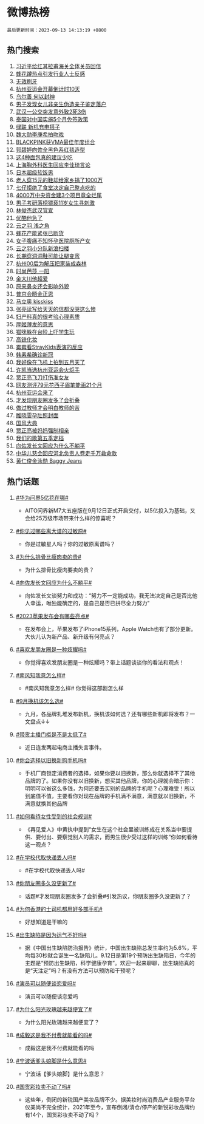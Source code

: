 # 微博热榜

`最后更新时间：2023-09-13 14:13:19 +0800`

## 热门搜索

1. [习近平给红其拉甫海关全体关员回信](https://m.weibo.cn/search?containerid=100103type%3D1%26t%3D10%26q%3D%23%E4%B9%A0%E8%BF%91%E5%B9%B3%E7%BB%99%E7%BA%A2%E5%85%B6%E6%8B%89%E7%94%AB%E6%B5%B7%E5%85%B3%E5%85%A8%E4%BD%93%E5%85%B3%E5%91%98%E5%9B%9E%E4%BF%A1%23&stream_entry_id=51&isnewpage=1&extparam=seat%3D1%26pos%3D0%26c_type%3D51%26dgr%3D0%26filter_type%3Drealtimehot%26cate%3D10103%26stream_entry_id%3D51%26display_time%3D1694585598%26pre_seqid%3D169458559826401803156)
1. [蜂花蹲热点引发行业人士反感](https://m.weibo.cn/search?containerid=100103type%3D1%26t%3D10%26q%3D%23%E8%9C%82%E8%8A%B1%E8%B9%B2%E7%83%AD%E7%82%B9%E5%BC%95%E5%8F%91%E8%A1%8C%E4%B8%9A%E4%BA%BA%E5%A3%AB%E5%8F%8D%E6%84%9F%23&stream_entry_id=31&isnewpage=1&extparam=seat%3D1%26pos%3D0%26c_type%3D31%26lcate%3D5001%26band_rank%3D1%26dgr%3D0%26flag%3D1%26q%3D%2523%25E8%259C%2582%25E8%258A%25B1%25E8%25B9%25B2%25E7%2583%25AD%25E7%2582%25B9%25E5%25BC%2595%25E5%258F%2591%25E8%25A1%258C%25E4%25B8%259A%25E4%25BA%25BA%25E5%25A3%25AB%25E5%258F%258D%25E6%2584%259F%2523%26realpos%3D1%26filter_type%3Drealtimehot%26stream_entry_id%3D31%26cate%3D5001%26display_time%3D1694585598%26pre_seqid%3D169458559826401803156)
1. [无效刷牙](https://m.weibo.cn/search?containerid=100103type%3D1%26t%3D10%26q%3D%E6%97%A0%E6%95%88%E5%88%B7%E7%89%99&stream_entry_id=31&isnewpage=1&extparam=seat%3D1%26pos%3D1%26c_type%3D31%26lcate%3D5001%26band_rank%3D2%26dgr%3D0%26flag%3D16%26q%3D%25E6%2597%25A0%25E6%2595%2588%25E5%2588%25B7%25E7%2589%2599%26realpos%3D2%26filter_type%3Drealtimehot%26stream_entry_id%3D31%26cate%3D5001%26display_time%3D1694585598%26pre_seqid%3D169458559826401803156)
1. [杭州亚运会开幕倒计时10天](https://m.weibo.cn/search?containerid=100103type%3D1%26t%3D10%26q%3D%23%E6%9D%AD%E5%B7%9E%E4%BA%9A%E8%BF%90%E4%BC%9A%E5%BC%80%E5%B9%95%E5%80%92%E8%AE%A1%E6%97%B610%E5%A4%A9%23&stream_entry_id=31&isnewpage=1&extparam=seat%3D1%26pos%3D2%26c_type%3D31%26lcate%3D5001%26band_rank%3D3%26dgr%3D0%26flag%3D0%26q%3D%2523%25E6%259D%25AD%25E5%25B7%259E%25E4%25BA%259A%25E8%25BF%2590%25E4%25BC%259A%25E5%25BC%2580%25E5%25B9%2595%25E5%2580%2592%25E8%25AE%25A1%25E6%2597%25B610%25E5%25A4%25A9%2523%26realpos%3D3%26filter_type%3Drealtimehot%26stream_entry_id%3D31%26cate%3D5001%26display_time%3D1694585598%26pre_seqid%3D169458559826401803156)
1. [乌尔善 何以封神](https://m.weibo.cn/search?containerid=100103type%3D1%26t%3D10%26q%3D%23%E4%B9%8C%E5%B0%94%E5%96%84+%E4%BD%95%E4%BB%A5%E5%B0%81%E7%A5%9E%23&stream_entry_id=31&isnewpage=1&extparam=seat%3D1%26topic_ad%3D1%26pos%3D3%26c_type%3D31%26lcate%3D5001%26band_rank%3D4%26stream_entry_id%3D31%26cate%3D5001%26q%3D%2523%25E4%25B9%258C%25E5%25B0%2594%25E5%2596%2584%2520%25E4%25BD%2595%25E4%25BB%25A5%25E5%25B0%2581%25E7%25A5%259E%2523%26dgr%3D0%26filter_type%3Drealtimehot%26adid%3D203195%26is_ad_pos%3D1%26display_time%3D1694585598%26pre_seqid%3D169458559826401803156)
1. [男子发现女儿非亲生伪造亲子鉴定落户](https://m.weibo.cn/search?containerid=100103type%3D1%26t%3D10%26q%3D%23%E7%94%B7%E5%AD%90%E5%8F%91%E7%8E%B0%E5%A5%B3%E5%84%BF%E9%9D%9E%E4%BA%B2%E7%94%9F%E4%BC%AA%E9%80%A0%E4%BA%B2%E5%AD%90%E9%89%B4%E5%AE%9A%E8%90%BD%E6%88%B7%23&stream_entry_id=31&isnewpage=1&extparam=seat%3D1%26pos%3D4%26c_type%3D31%26lcate%3D5001%26band_rank%3D4%26dgr%3D0%26flag%3D1%26q%3D%2523%25E7%2594%25B7%25E5%25AD%2590%25E5%258F%2591%25E7%258E%25B0%25E5%25A5%25B3%25E5%2584%25BF%25E9%259D%259E%25E4%25BA%25B2%25E7%2594%259F%25E4%25BC%25AA%25E9%2580%25A0%25E4%25BA%25B2%25E5%25AD%2590%25E9%2589%25B4%25E5%25AE%259A%25E8%2590%25BD%25E6%2588%25B7%2523%26realpos%3D4%26filter_type%3Drealtimehot%26stream_entry_id%3D31%26cate%3D5001%26display_time%3D1694585598%26pre_seqid%3D169458559826401803156)
1. [武汉一公交突发意外致2死3伤](https://m.weibo.cn/search?containerid=100103type%3D1%26t%3D10%26q%3D%23%E6%AD%A6%E6%B1%89%E4%B8%80%E5%85%AC%E4%BA%A4%E7%AA%81%E5%8F%91%E6%84%8F%E5%A4%96%E8%87%B42%E6%AD%BB3%E4%BC%A4%23&stream_entry_id=31&isnewpage=1&extparam=seat%3D1%26pos%3D5%26c_type%3D31%26lcate%3D5001%26band_rank%3D5%26dgr%3D0%26flag%3D1%26q%3D%2523%25E6%25AD%25A6%25E6%25B1%2589%25E4%25B8%2580%25E5%2585%25AC%25E4%25BA%25A4%25E7%25AA%2581%25E5%258F%2591%25E6%2584%258F%25E5%25A4%2596%25E8%2587%25B42%25E6%25AD%25BB3%25E4%25BC%25A4%2523%26realpos%3D5%26filter_type%3Drealtimehot%26stream_entry_id%3D31%26cate%3D5001%26display_time%3D1694585598%26pre_seqid%3D169458559826401803156)
1. [泰国对中国实施5个月免签政策](https://m.weibo.cn/search?containerid=100103type%3D1%26t%3D10%26q%3D%23%E6%B3%B0%E5%9B%BD%E5%AF%B9%E4%B8%AD%E5%9B%BD%E5%AE%9E%E6%96%BD5%E4%B8%AA%E6%9C%88%E5%85%8D%E7%AD%BE%E6%94%BF%E7%AD%96%23&stream_entry_id=31&isnewpage=1&extparam=seat%3D1%26pos%3D6%26c_type%3D31%26lcate%3D5001%26band_rank%3D6%26dgr%3D0%26flag%3D1%26q%3D%2523%25E6%25B3%25B0%25E5%259B%25BD%25E5%25AF%25B9%25E4%25B8%25AD%25E5%259B%25BD%25E5%25AE%259E%25E6%2596%25BD5%25E4%25B8%25AA%25E6%259C%2588%25E5%2585%258D%25E7%25AD%25BE%25E6%2594%25BF%25E7%25AD%2596%2523%26realpos%3D6%26filter_type%3Drealtimehot%26stream_entry_id%3D31%26cate%3D5001%26display_time%3D1694585598%26pre_seqid%3D169458559826401803156)
1. [绿联 新机充电搭子](https://m.weibo.cn/search?containerid=100103type%3D1%26t%3D10%26q%3D%23%E7%BB%BF%E8%81%94+%E6%96%B0%E6%9C%BA%E5%85%85%E7%94%B5%E6%90%AD%E5%AD%90%23&stream_entry_id=31&isnewpage=1&extparam=seat%3D1%26topic_ad%3D1%26pos%3D7%26c_type%3D31%26lcate%3D5001%26band_rank%3D7%26stream_entry_id%3D31%26cate%3D5001%26q%3D%2523%25E7%25BB%25BF%25E8%2581%2594%2520%25E6%2596%25B0%25E6%259C%25BA%25E5%2585%2585%25E7%2594%25B5%25E6%2590%25AD%25E5%25AD%2590%2523%26dgr%3D0%26filter_type%3Drealtimehot%26adid%3D203169%26is_ad_pos%3D1%26display_time%3D1694585598%26pre_seqid%3D169458559826401803156)
1. [魏大勋李庚希拍吻戏](https://m.weibo.cn/search?containerid=100103type%3D1%26t%3D10%26q%3D%23%E9%AD%8F%E5%A4%A7%E5%8B%8B%E6%9D%8E%E5%BA%9A%E5%B8%8C%E6%8B%8D%E5%90%BB%E6%88%8F%23&stream_entry_id=31&isnewpage=1&extparam=seat%3D1%26pos%3D8%26c_type%3D31%26lcate%3D5001%26band_rank%3D7%26dgr%3D0%26flag%3D1%26q%3D%2523%25E9%25AD%258F%25E5%25A4%25A7%25E5%258B%258B%25E6%259D%258E%25E5%25BA%259A%25E5%25B8%258C%25E6%258B%258D%25E5%2590%25BB%25E6%2588%258F%2523%26realpos%3D7%26filter_type%3Drealtimehot%26stream_entry_id%3D31%26cate%3D5001%26display_time%3D1694585598%26pre_seqid%3D169458559826401803156)
1. [BLACKPINK获VMA最佳年度组合](https://m.weibo.cn/search?containerid=100103type%3D1%26t%3D10%26q%3D%23BLACKPINK%E8%8E%B7VMA%E6%9C%80%E4%BD%B3%E5%B9%B4%E5%BA%A6%E7%BB%84%E5%90%88%23&stream_entry_id=31&isnewpage=1&extparam=seat%3D1%26pos%3D9%26c_type%3D31%26lcate%3D5001%26band_rank%3D8%26dgr%3D0%26flag%3D1%26q%3D%2523BLACKPINK%25E8%258E%25B7VMA%25E6%259C%2580%25E4%25BD%25B3%25E5%25B9%25B4%25E5%25BA%25A6%25E7%25BB%2584%25E5%2590%2588%2523%26realpos%3D8%26filter_type%3Drealtimehot%26stream_entry_id%3D31%26cate%3D5001%26display_time%3D1694585598%26pre_seqid%3D169458559826401803156)
1. [郭碧婷向佐全黑色系红毯造型](https://m.weibo.cn/search?containerid=100103type%3D1%26t%3D10%26q%3D%23%E9%83%AD%E7%A2%A7%E5%A9%B7%E5%90%91%E4%BD%90%E5%85%A8%E9%BB%91%E8%89%B2%E7%B3%BB%E7%BA%A2%E6%AF%AF%E9%80%A0%E5%9E%8B%23&stream_entry_id=31&isnewpage=1&extparam=seat%3D1%26pos%3D10%26c_type%3D31%26lcate%3D5001%26band_rank%3D9%26dgr%3D0%26flag%3D2%26q%3D%2523%25E9%2583%25AD%25E7%25A2%25A7%25E5%25A9%25B7%25E5%2590%2591%25E4%25BD%2590%25E5%2585%25A8%25E9%25BB%2591%25E8%2589%25B2%25E7%25B3%25BB%25E7%25BA%25A2%25E6%25AF%25AF%25E9%2580%25A0%25E5%259E%258B%2523%26realpos%3D9%26filter_type%3Drealtimehot%26stream_entry_id%3D31%26cate%3D5001%26display_time%3D1694585598%26pre_seqid%3D169458559826401803156)
1. [这4种面包真的建议少吃](https://m.weibo.cn/search?containerid=100103type%3D1%26t%3D10%26q%3D%E8%BF%994%E7%A7%8D%E9%9D%A2%E5%8C%85%E7%9C%9F%E7%9A%84%E5%BB%BA%E8%AE%AE%E5%B0%91%E5%90%83&stream_entry_id=31&isnewpage=1&extparam=seat%3D1%26pos%3D11%26c_type%3D31%26lcate%3D5001%26band_rank%3D10%26dgr%3D0%26flag%3D16%26q%3D%25E8%25BF%25994%25E7%25A7%258D%25E9%259D%25A2%25E5%258C%2585%25E7%259C%259F%25E7%259A%2584%25E5%25BB%25BA%25E8%25AE%25AE%25E5%25B0%2591%25E5%2590%2583%26realpos%3D10%26filter_type%3Drealtimehot%26stream_entry_id%3D31%26cate%3D5001%26display_time%3D1694585598%26pre_seqid%3D169458559826401803156)
1. [上海胸外科医生回应李佳琦言论](https://m.weibo.cn/search?containerid=100103type%3D1%26t%3D10%26q%3D%23%E4%B8%8A%E6%B5%B7%E8%83%B8%E5%A4%96%E7%A7%91%E5%8C%BB%E7%94%9F%E5%9B%9E%E5%BA%94%E6%9D%8E%E4%BD%B3%E7%90%A6%E8%A8%80%E8%AE%BA%23&stream_entry_id=31&isnewpage=1&extparam=seat%3D1%26pos%3D12%26c_type%3D31%26lcate%3D5001%26band_rank%3D11%26dgr%3D0%26flag%3D2%26q%3D%2523%25E4%25B8%258A%25E6%25B5%25B7%25E8%2583%25B8%25E5%25A4%2596%25E7%25A7%2591%25E5%258C%25BB%25E7%2594%259F%25E5%259B%259E%25E5%25BA%2594%25E6%259D%258E%25E4%25BD%25B3%25E7%2590%25A6%25E8%25A8%2580%25E8%25AE%25BA%2523%26realpos%3D11%26filter_type%3Drealtimehot%26stream_entry_id%3D31%26cate%3D5001%26display_time%3D1694585598%26pre_seqid%3D169458559826401803156)
1. [日本超级软饭男](https://m.weibo.cn/search?containerid=100103type%3D1%26t%3D10%26q%3D%E6%97%A5%E6%9C%AC%E8%B6%85%E7%BA%A7%E8%BD%AF%E9%A5%AD%E7%94%B7&stream_entry_id=31&isnewpage=1&extparam=seat%3D1%26pos%3D13%26c_type%3D31%26lcate%3D5001%26band_rank%3D12%26dgr%3D0%26flag%3D1%26q%3D%25E6%2597%25A5%25E6%259C%25AC%25E8%25B6%2585%25E7%25BA%25A7%25E8%25BD%25AF%25E9%25A5%25AD%25E7%2594%25B7%26realpos%3D12%26filter_type%3Drealtimehot%26stream_entry_id%3D31%26cate%3D5001%26display_time%3D1694585598%26pre_seqid%3D169458559826401803156)
1. [老人穿15元的鞋却给家乡捐了1000万](https://m.weibo.cn/search?containerid=100103type%3D1%26t%3D10%26q%3D%23%E8%80%81%E4%BA%BA%E7%A9%BF15%E5%85%83%E7%9A%84%E9%9E%8B%E5%8D%B4%E7%BB%99%E5%AE%B6%E4%B9%A1%E6%8D%90%E4%BA%861000%E4%B8%87%23&stream_entry_id=31&isnewpage=1&extparam=seat%3D1%26pos%3D14%26c_type%3D31%26lcate%3D5001%26band_rank%3D13%26dgr%3D0%26flag%3D32768%26q%3D%2523%25E8%2580%2581%25E4%25BA%25BA%25E7%25A9%25BF15%25E5%2585%2583%25E7%259A%2584%25E9%259E%258B%25E5%258D%25B4%25E7%25BB%2599%25E5%25AE%25B6%25E4%25B9%25A1%25E6%258D%2590%25E4%25BA%25861000%25E4%25B8%2587%2523%26realpos%3D13%26filter_type%3Drealtimehot%26stream_entry_id%3D31%26cate%3D5001%26display_time%3D1694585598%26pre_seqid%3D169458559826401803156)
1. [七仔拒绝了食堂决定自己整点吃的](https://m.weibo.cn/search?containerid=100103type%3D1%26t%3D10%26q%3D%23%E4%B8%83%E4%BB%94%E6%8B%92%E7%BB%9D%E4%BA%86%E9%A3%9F%E5%A0%82%E5%86%B3%E5%AE%9A%E8%87%AA%E5%B7%B1%E6%95%B4%E7%82%B9%E5%90%83%E7%9A%84%23&stream_entry_id=31&isnewpage=1&extparam=seat%3D1%26pos%3D15%26c_type%3D31%26lcate%3D5001%26band_rank%3D14%26dgr%3D0%26flag%3D0%26q%3D%2523%25E4%25B8%2583%25E4%25BB%2594%25E6%258B%2592%25E7%25BB%259D%25E4%25BA%2586%25E9%25A3%259F%25E5%25A0%2582%25E5%2586%25B3%25E5%25AE%259A%25E8%2587%25AA%25E5%25B7%25B1%25E6%2595%25B4%25E7%2582%25B9%25E5%2590%2583%25E7%259A%2584%2523%26realpos%3D14%26filter_type%3Drealtimehot%26stream_entry_id%3D31%26cate%3D5001%26display_time%3D1694585598%26pre_seqid%3D169458559826401803156)
1. [4000万中央资金建3个项目竟全烂尾](https://m.weibo.cn/search?containerid=100103type%3D1%26t%3D10%26q%3D%234000%E4%B8%87%E4%B8%AD%E5%A4%AE%E8%B5%84%E9%87%91%E5%BB%BA3%E4%B8%AA%E9%A1%B9%E7%9B%AE%E7%AB%9F%E5%85%A8%E7%83%82%E5%B0%BE%23&stream_entry_id=31&isnewpage=1&extparam=seat%3D1%26pos%3D16%26c_type%3D31%26lcate%3D5001%26band_rank%3D15%26dgr%3D0%26flag%3D0%26q%3D%25234000%25E4%25B8%2587%25E4%25B8%25AD%25E5%25A4%25AE%25E8%25B5%2584%25E9%2587%2591%25E5%25BB%25BA3%25E4%25B8%25AA%25E9%25A1%25B9%25E7%259B%25AE%25E7%25AB%259F%25E5%2585%25A8%25E7%2583%2582%25E5%25B0%25BE%2523%26realpos%3D15%26filter_type%3Drealtimehot%26stream_entry_id%3D31%26cate%3D5001%26display_time%3D1694585598%26pre_seqid%3D169458559826401803156)
1. [男子考研落榜猥亵11岁女生寻刺激](https://m.weibo.cn/search?containerid=100103type%3D1%26t%3D10%26q%3D%23%E7%94%B7%E5%AD%90%E8%80%83%E7%A0%94%E8%90%BD%E6%A6%9C%E7%8C%A5%E4%BA%B511%E5%B2%81%E5%A5%B3%E7%94%9F%E5%AF%BB%E5%88%BA%E6%BF%80%23&stream_entry_id=31&isnewpage=1&extparam=seat%3D1%26pos%3D17%26c_type%3D31%26lcate%3D5001%26band_rank%3D16%26dgr%3D0%26flag%3D2%26q%3D%2523%25E7%2594%25B7%25E5%25AD%2590%25E8%2580%2583%25E7%25A0%2594%25E8%2590%25BD%25E6%25A6%259C%25E7%258C%25A5%25E4%25BA%25B511%25E5%25B2%2581%25E5%25A5%25B3%25E7%2594%259F%25E5%25AF%25BB%25E5%2588%25BA%25E6%25BF%2580%2523%26realpos%3D16%26filter_type%3Drealtimehot%26stream_entry_id%3D31%26cate%3D5001%26display_time%3D1694585598%26pre_seqid%3D169458559826401803156)
1. [林俊杰武汉官宣](https://m.weibo.cn/search?containerid=100103type%3D1%26t%3D10%26q%3D%E6%9E%97%E4%BF%8A%E6%9D%B0%E6%AD%A6%E6%B1%89%E5%AE%98%E5%AE%A3&stream_entry_id=31&isnewpage=1&extparam=seat%3D1%26pos%3D18%26c_type%3D31%26lcate%3D5001%26band_rank%3D17%26dgr%3D0%26flag%3D1%26q%3D%25E6%259E%2597%25E4%25BF%258A%25E6%259D%25B0%25E6%25AD%25A6%25E6%25B1%2589%25E5%25AE%2598%25E5%25AE%25A3%26realpos%3D17%26filter_type%3Drealtimehot%26stream_entry_id%3D31%26cate%3D5001%26display_time%3D1694585598%26pre_seqid%3D169458559826401803156)
1. [优酷他急了](https://m.weibo.cn/search?containerid=100103type%3D1%26t%3D10%26q%3D%23%E4%BC%98%E9%85%B7%E4%BB%96%E6%80%A5%E4%BA%86%23&stream_entry_id=31&isnewpage=1&extparam=seat%3D1%26pos%3D19%26c_type%3D31%26lcate%3D5001%26band_rank%3D18%26dgr%3D0%26flag%3D0%26q%3D%2523%25E4%25BC%2598%25E9%2585%25B7%25E4%25BB%2596%25E6%2580%25A5%25E4%25BA%2586%2523%26realpos%3D18%26filter_type%3Drealtimehot%26stream_entry_id%3D31%26cate%3D5001%26display_time%3D1694585598%26pre_seqid%3D169458559826401803156)
1. [云之羽 浅之角](https://m.weibo.cn/search?containerid=100103type%3D1%26t%3D10%26q%3D%E4%BA%91%E4%B9%8B%E7%BE%BD+%E6%B5%85%E4%B9%8B%E8%A7%92&stream_entry_id=31&isnewpage=1&extparam=seat%3D1%26pos%3D20%26c_type%3D31%26lcate%3D5001%26band_rank%3D19%26dgr%3D0%26flag%3D0%26q%3D%25E4%25BA%2591%25E4%25B9%258B%25E7%25BE%25BD%2520%25E6%25B5%2585%25E4%25B9%258B%25E8%25A7%2592%26realpos%3D19%26filter_type%3Drealtimehot%26stream_entry_id%3D31%26cate%3D5001%26display_time%3D1694585598%26pre_seqid%3D169458559826401803156)
1. [蜂花产能紧张已断货](https://m.weibo.cn/search?containerid=100103type%3D1%26t%3D10%26q%3D%23%E8%9C%82%E8%8A%B1%E4%BA%A7%E8%83%BD%E7%B4%A7%E5%BC%A0%E5%B7%B2%E6%96%AD%E8%B4%A7%23&stream_entry_id=31&isnewpage=1&extparam=seat%3D1%26pos%3D21%26c_type%3D31%26lcate%3D5001%26band_rank%3D20%26dgr%3D0%26flag%3D1%26q%3D%2523%25E8%259C%2582%25E8%258A%25B1%25E4%25BA%25A7%25E8%2583%25BD%25E7%25B4%25A7%25E5%25BC%25A0%25E5%25B7%25B2%25E6%2596%25AD%25E8%25B4%25A7%2523%26realpos%3D20%26filter_type%3Drealtimehot%26stream_entry_id%3D31%26cate%3D5001%26display_time%3D1694585598%26pre_seqid%3D169458559826401803156)
1. [女子腹痛不知怀孕医院厕所产女](https://m.weibo.cn/search?containerid=100103type%3D1%26t%3D10%26q%3D%23%E5%A5%B3%E5%AD%90%E8%85%B9%E7%97%9B%E4%B8%8D%E7%9F%A5%E6%80%80%E5%AD%95%E5%8C%BB%E9%99%A2%E5%8E%95%E6%89%80%E4%BA%A7%E5%A5%B3%23&stream_entry_id=31&isnewpage=1&extparam=seat%3D1%26pos%3D22%26c_type%3D31%26lcate%3D5001%26band_rank%3D21%26dgr%3D0%26flag%3D2%26q%3D%2523%25E5%25A5%25B3%25E5%25AD%2590%25E8%2585%25B9%25E7%2597%259B%25E4%25B8%258D%25E7%259F%25A5%25E6%2580%2580%25E5%25AD%2595%25E5%258C%25BB%25E9%2599%25A2%25E5%258E%2595%25E6%2589%2580%25E4%25BA%25A7%25E5%25A5%25B3%2523%26realpos%3D21%26filter_type%3Drealtimehot%26stream_entry_id%3D31%26cate%3D5001%26display_time%3D1694585598%26pre_seqid%3D169458559826401803156)
1. [云之羽小分队新浪扫楼](https://m.weibo.cn/search?containerid=100103type%3D1%26t%3D10%26q%3D%23%E4%BA%91%E4%B9%8B%E7%BE%BD%E5%B0%8F%E5%88%86%E9%98%9F%E6%96%B0%E6%B5%AA%E6%89%AB%E6%A5%BC%23&stream_entry_id=31&isnewpage=1&extparam=seat%3D1%26pos%3D23%26c_type%3D31%26lcate%3D5001%26band_rank%3D22%26dgr%3D0%26flag%3D0%26q%3D%2523%25E4%25BA%2591%25E4%25B9%258B%25E7%25BE%25BD%25E5%25B0%258F%25E5%2588%2586%25E9%2598%259F%25E6%2596%25B0%25E6%25B5%25AA%25E6%2589%25AB%25E6%25A5%25BC%2523%26realpos%3D22%26filter_type%3Drealtimehot%26stream_entry_id%3D31%26cate%3D5001%26display_time%3D1694585598%26pre_seqid%3D169458559826401803156)
1. [长期穿洞洞鞋可能让腿变弯](https://m.weibo.cn/search?containerid=100103type%3D1%26t%3D10%26q%3D%23%E9%95%BF%E6%9C%9F%E7%A9%BF%E6%B4%9E%E6%B4%9E%E9%9E%8B%E5%8F%AF%E8%83%BD%E8%AE%A9%E8%85%BF%E5%8F%98%E5%BC%AF%23&stream_entry_id=31&isnewpage=1&extparam=seat%3D1%26pos%3D24%26c_type%3D31%26lcate%3D5001%26band_rank%3D23%26dgr%3D0%26flag%3D1%26q%3D%2523%25E9%2595%25BF%25E6%259C%259F%25E7%25A9%25BF%25E6%25B4%259E%25E6%25B4%259E%25E9%259E%258B%25E5%258F%25AF%25E8%2583%25BD%25E8%25AE%25A9%25E8%2585%25BF%25E5%258F%2598%25E5%25BC%25AF%2523%26realpos%3D23%26filter_type%3Drealtimehot%26stream_entry_id%3D31%26cate%3D5001%26display_time%3D1694585598%26pre_seqid%3D169458559826401803156)
1. [杭州00后为解压把家装成森林](https://m.weibo.cn/search?containerid=100103type%3D1%26t%3D10%26q%3D%23%E6%9D%AD%E5%B7%9E00%E5%90%8E%E4%B8%BA%E8%A7%A3%E5%8E%8B%E6%8A%8A%E5%AE%B6%E8%A3%85%E6%88%90%E6%A3%AE%E6%9E%97%23&stream_entry_id=31&isnewpage=1&extparam=seat%3D1%26pos%3D25%26c_type%3D31%26lcate%3D5001%26band_rank%3D24%26dgr%3D0%26flag%3D1%26q%3D%2523%25E6%259D%25AD%25E5%25B7%259E00%25E5%2590%258E%25E4%25B8%25BA%25E8%25A7%25A3%25E5%258E%258B%25E6%258A%258A%25E5%25AE%25B6%25E8%25A3%2585%25E6%2588%2590%25E6%25A3%25AE%25E6%259E%2597%2523%26realpos%3D24%26filter_type%3Drealtimehot%26stream_entry_id%3D31%26cate%3D5001%26display_time%3D1694585598%26pre_seqid%3D169458559826401803156)
1. [时尚芭莎 一阳](https://m.weibo.cn/search?containerid=100103type%3D1%26t%3D10%26q%3D%E6%97%B6%E5%B0%9A%E8%8A%AD%E8%8E%8E+%E4%B8%80%E9%98%B3&stream_entry_id=31&isnewpage=1&extparam=seat%3D1%26pos%3D26%26c_type%3D31%26lcate%3D5001%26band_rank%3D25%26dgr%3D0%26flag%3D1%26q%3D%25E6%2597%25B6%25E5%25B0%259A%25E8%258A%25AD%25E8%258E%258E%2520%25E4%25B8%2580%25E9%2598%25B3%26realpos%3D25%26filter_type%3Drealtimehot%26stream_entry_id%3D31%26cate%3D5001%26display_time%3D1694585598%26pre_seqid%3D169458559826401803156)
1. [金大川他超爱](https://m.weibo.cn/search?containerid=100103type%3D1%26t%3D10%26q%3D%23%E9%87%91%E5%A4%A7%E5%B7%9D%E4%BB%96%E8%B6%85%E7%88%B1%23&stream_entry_id=31&isnewpage=1&extparam=seat%3D1%26pos%3D27%26c_type%3D31%26lcate%3D5001%26band_rank%3D26%26dgr%3D0%26flag%3D0%26q%3D%2523%25E9%2587%2591%25E5%25A4%25A7%25E5%25B7%259D%25E4%25BB%2596%25E8%25B6%2585%25E7%2588%25B1%2523%26realpos%3D26%26filter_type%3Drealtimehot%26stream_entry_id%3D31%26cate%3D5001%26display_time%3D1694585598%26pre_seqid%3D169458559826401803156)
1. [原来鼻炎还会影响外貌](https://m.weibo.cn/search?containerid=100103type%3D1%26t%3D10%26q%3D%23%E5%8E%9F%E6%9D%A5%E9%BC%BB%E7%82%8E%E8%BF%98%E4%BC%9A%E5%BD%B1%E5%93%8D%E5%A4%96%E8%B2%8C%23&stream_entry_id=31&isnewpage=1&extparam=seat%3D1%26pos%3D28%26c_type%3D31%26lcate%3D5001%26band_rank%3D27%26dgr%3D0%26flag%3D0%26q%3D%2523%25E5%258E%259F%25E6%259D%25A5%25E9%25BC%25BB%25E7%2582%258E%25E8%25BF%2598%25E4%25BC%259A%25E5%25BD%25B1%25E5%2593%258D%25E5%25A4%2596%25E8%25B2%258C%2523%26realpos%3D27%26filter_type%3Drealtimehot%26stream_entry_id%3D31%26cate%3D5001%26display_time%3D1694585598%26pre_seqid%3D169458559826401803156)
1. [普京会晤金正恩](https://m.weibo.cn/search?containerid=100103type%3D1%26t%3D10%26q%3D%23%E6%99%AE%E4%BA%AC%E4%BC%9A%E6%99%A4%E9%87%91%E6%AD%A3%E6%81%A9%23&stream_entry_id=31&isnewpage=1&extparam=seat%3D1%26pos%3D29%26c_type%3D31%26lcate%3D5001%26band_rank%3D28%26dgr%3D0%26flag%3D1%26q%3D%2523%25E6%2599%25AE%25E4%25BA%25AC%25E4%25BC%259A%25E6%2599%25A4%25E9%2587%2591%25E6%25AD%25A3%25E6%2581%25A9%2523%26realpos%3D28%26filter_type%3Drealtimehot%26stream_entry_id%3D31%26cate%3D5001%26display_time%3D1694585598%26pre_seqid%3D169458559826401803156)
1. [马立奥 kisskiss](https://m.weibo.cn/search?containerid=100103type%3D1%26t%3D10%26q%3D%E9%A9%AC%E7%AB%8B%E5%A5%A5+kisskiss&stream_entry_id=31&isnewpage=1&extparam=seat%3D1%26pos%3D30%26c_type%3D31%26lcate%3D5001%26band_rank%3D29%26dgr%3D0%26flag%3D0%26q%3D%25E9%25A9%25AC%25E7%25AB%258B%25E5%25A5%25A5%2520kisskiss%26realpos%3D29%26filter_type%3Drealtimehot%26stream_entry_id%3D31%26cate%3D5001%26display_time%3D1694585598%26pre_seqid%3D169458559826401803156)
1. [张亮读写给天天的信都没哭这么惨](https://m.weibo.cn/search?containerid=100103type%3D1%26t%3D10%26q%3D%23%E5%BC%A0%E4%BA%AE%E8%AF%BB%E5%86%99%E7%BB%99%E5%A4%A9%E5%A4%A9%E7%9A%84%E4%BF%A1%E9%83%BD%E6%B2%A1%E5%93%AD%E8%BF%99%E4%B9%88%E6%83%A8%23&stream_entry_id=31&isnewpage=1&extparam=seat%3D1%26pos%3D31%26c_type%3D31%26lcate%3D5001%26band_rank%3D30%26dgr%3D0%26flag%3D0%26q%3D%2523%25E5%25BC%25A0%25E4%25BA%25AE%25E8%25AF%25BB%25E5%2586%2599%25E7%25BB%2599%25E5%25A4%25A9%25E5%25A4%25A9%25E7%259A%2584%25E4%25BF%25A1%25E9%2583%25BD%25E6%25B2%25A1%25E5%2593%25AD%25E8%25BF%2599%25E4%25B9%2588%25E6%2583%25A8%2523%26realpos%3D30%26filter_type%3Drealtimehot%26stream_entry_id%3D31%26cate%3D5001%26display_time%3D1694585598%26pre_seqid%3D169458559826401803156)
1. [妇产科真的很考验心理素质](https://m.weibo.cn/search?containerid=100103type%3D1%26t%3D10%26q%3D%23%E5%A6%87%E4%BA%A7%E7%A7%91%E7%9C%9F%E7%9A%84%E5%BE%88%E8%80%83%E9%AA%8C%E5%BF%83%E7%90%86%E7%B4%A0%E8%B4%A8%23&stream_entry_id=31&isnewpage=1&extparam=seat%3D1%26pos%3D32%26c_type%3D31%26lcate%3D5001%26band_rank%3D31%26dgr%3D0%26flag%3D1%26q%3D%2523%25E5%25A6%2587%25E4%25BA%25A7%25E7%25A7%2591%25E7%259C%259F%25E7%259A%2584%25E5%25BE%2588%25E8%2580%2583%25E9%25AA%258C%25E5%25BF%2583%25E7%2590%2586%25E7%25B4%25A0%25E8%25B4%25A8%2523%26realpos%3D31%26filter_type%3Drealtimehot%26stream_entry_id%3D31%26cate%3D5001%26display_time%3D1694585598%26pre_seqid%3D169458559826401803156)
1. [厚姬薄发的意思](https://m.weibo.cn/search?containerid=100103type%3D1%26t%3D10%26q%3D%23%E5%8E%9A%E5%A7%AC%E8%96%84%E5%8F%91%E7%9A%84%E6%84%8F%E6%80%9D%23&stream_entry_id=31&isnewpage=1&extparam=seat%3D1%26pos%3D33%26c_type%3D31%26lcate%3D5001%26band_rank%3D32%26dgr%3D0%26flag%3D1%26q%3D%2523%25E5%258E%259A%25E5%25A7%25AC%25E8%2596%2584%25E5%258F%2591%25E7%259A%2584%25E6%2584%258F%25E6%2580%259D%2523%26realpos%3D32%26filter_type%3Drealtimehot%26stream_entry_id%3D31%26cate%3D5001%26display_time%3D1694585598%26pre_seqid%3D169458559826401803156)
1. [猫咪躲在台阶上吓学生玩](https://m.weibo.cn/search?containerid=100103type%3D1%26t%3D10%26q%3D%E7%8C%AB%E5%92%AA%E8%BA%B2%E5%9C%A8%E5%8F%B0%E9%98%B6%E4%B8%8A%E5%90%93%E5%AD%A6%E7%94%9F%E7%8E%A9&stream_entry_id=31&isnewpage=1&extparam=seat%3D1%26pos%3D34%26c_type%3D31%26lcate%3D5001%26band_rank%3D33%26dgr%3D0%26flag%3D0%26q%3D%25E7%258C%25AB%25E5%2592%25AA%25E8%25BA%25B2%25E5%259C%25A8%25E5%258F%25B0%25E9%2598%25B6%25E4%25B8%258A%25E5%2590%2593%25E5%25AD%25A6%25E7%2594%259F%25E7%258E%25A9%26realpos%3D33%26filter_type%3Drealtimehot%26stream_entry_id%3D31%26cate%3D5001%26display_time%3D1694585598%26pre_seqid%3D169458559826401803156)
1. [高铁化妆](https://m.weibo.cn/search?containerid=100103type%3D1%26t%3D10%26q%3D%E9%AB%98%E9%93%81%E5%8C%96%E5%A6%86&stream_entry_id=31&isnewpage=1&extparam=seat%3D1%26pos%3D35%26c_type%3D31%26lcate%3D5001%26band_rank%3D34%26dgr%3D0%26flag%3D1%26q%3D%25E9%25AB%2598%25E9%2593%2581%25E5%258C%2596%25E5%25A6%2586%26realpos%3D34%26filter_type%3Drealtimehot%26stream_entry_id%3D31%26cate%3D5001%26display_time%3D1694585598%26pre_seqid%3D169458559826401803156)
1. [霉霉看StrayKids表演的反应](https://m.weibo.cn/search?containerid=100103type%3D1%26t%3D10%26q%3D%23%E9%9C%89%E9%9C%89%E7%9C%8BStrayKids%E8%A1%A8%E6%BC%94%E7%9A%84%E5%8F%8D%E5%BA%94%23&stream_entry_id=31&isnewpage=1&extparam=seat%3D1%26pos%3D36%26c_type%3D31%26lcate%3D5001%26band_rank%3D35%26dgr%3D0%26flag%3D0%26q%3D%2523%25E9%259C%2589%25E9%259C%2589%25E7%259C%258BStrayKids%25E8%25A1%25A8%25E6%25BC%2594%25E7%259A%2584%25E5%258F%258D%25E5%25BA%2594%2523%26realpos%3D35%26filter_type%3Drealtimehot%26stream_entry_id%3D31%26cate%3D5001%26display_time%3D1694585598%26pre_seqid%3D169458559826401803156)
1. [韩素希确诊新冠](https://m.weibo.cn/search?containerid=100103type%3D1%26t%3D10%26q%3D%23%E9%9F%A9%E7%B4%A0%E5%B8%8C%E7%A1%AE%E8%AF%8A%E6%96%B0%E5%86%A0%23&stream_entry_id=31&isnewpage=1&extparam=seat%3D1%26pos%3D37%26c_type%3D31%26lcate%3D5001%26band_rank%3D36%26dgr%3D0%26flag%3D1%26q%3D%2523%25E9%259F%25A9%25E7%25B4%25A0%25E5%25B8%258C%25E7%25A1%25AE%25E8%25AF%258A%25E6%2596%25B0%25E5%2586%25A0%2523%26realpos%3D36%26filter_type%3Drealtimehot%26stream_entry_id%3D31%26cate%3D5001%26display_time%3D1694585598%26pre_seqid%3D169458559826401803156)
1. [我好像在飞机上拍到五月天了](https://m.weibo.cn/search?containerid=100103type%3D1%26t%3D10%26q%3D%23%E6%88%91%E5%A5%BD%E5%83%8F%E5%9C%A8%E9%A3%9E%E6%9C%BA%E4%B8%8A%E6%8B%8D%E5%88%B0%E4%BA%94%E6%9C%88%E5%A4%A9%E4%BA%86%23&stream_entry_id=31&isnewpage=1&extparam=seat%3D1%26pos%3D38%26c_type%3D31%26lcate%3D5001%26band_rank%3D37%26dgr%3D0%26flag%3D0%26q%3D%2523%25E6%2588%2591%25E5%25A5%25BD%25E5%2583%258F%25E5%259C%25A8%25E9%25A3%259E%25E6%259C%25BA%25E4%25B8%258A%25E6%258B%258D%25E5%2588%25B0%25E4%25BA%2594%25E6%259C%2588%25E5%25A4%25A9%25E4%25BA%2586%2523%26realpos%3D37%26filter_type%3Drealtimehot%26stream_entry_id%3D31%26cate%3D5001%26display_time%3D1694585598%26pre_seqid%3D169458559826401803156)
1. [许凯当选杭州亚运会火炬手](https://m.weibo.cn/search?containerid=100103type%3D1%26t%3D10%26q%3D%23%E8%AE%B8%E5%87%AF%E5%BD%93%E9%80%89%E6%9D%AD%E5%B7%9E%E4%BA%9A%E8%BF%90%E4%BC%9A%E7%81%AB%E7%82%AC%E6%89%8B%23&stream_entry_id=31&isnewpage=1&extparam=seat%3D1%26pos%3D39%26c_type%3D31%26lcate%3D5001%26band_rank%3D38%26dgr%3D0%26flag%3D0%26q%3D%2523%25E8%25AE%25B8%25E5%2587%25AF%25E5%25BD%2593%25E9%2580%2589%25E6%259D%25AD%25E5%25B7%259E%25E4%25BA%259A%25E8%25BF%2590%25E4%25BC%259A%25E7%2581%25AB%25E7%2582%25AC%25E6%2589%258B%2523%26realpos%3D38%26filter_type%3Drealtimehot%26stream_entry_id%3D31%26cate%3D5001%26display_time%3D1694585598%26pre_seqid%3D169458559826401803156)
1. [贾正亮飞刀打伤准女友](https://m.weibo.cn/search?containerid=100103type%3D1%26t%3D10%26q%3D%23%E8%B4%BE%E6%AD%A3%E4%BA%AE%E9%A3%9E%E5%88%80%E6%89%93%E4%BC%A4%E5%87%86%E5%A5%B3%E5%8F%8B%23&stream_entry_id=31&isnewpage=1&extparam=seat%3D1%26pos%3D40%26c_type%3D31%26lcate%3D5001%26band_rank%3D39%26dgr%3D0%26flag%3D0%26q%3D%2523%25E8%25B4%25BE%25E6%25AD%25A3%25E4%25BA%25AE%25E9%25A3%259E%25E5%2588%2580%25E6%2589%2593%25E4%25BC%25A4%25E5%2587%2586%25E5%25A5%25B3%25E5%258F%258B%2523%26realpos%3D39%26filter_type%3Drealtimehot%26stream_entry_id%3D31%26cate%3D5001%26display_time%3D1694585598%26pre_seqid%3D169458559826401803156)
1. [网友测评79元花西子眉笔能画21个月](https://m.weibo.cn/search?containerid=100103type%3D1%26t%3D10%26q%3D%23%E7%BD%91%E5%8F%8B%E6%B5%8B%E8%AF%8479%E5%85%83%E8%8A%B1%E8%A5%BF%E5%AD%90%E7%9C%89%E7%AC%94%E8%83%BD%E7%94%BB21%E4%B8%AA%E6%9C%88%23&stream_entry_id=31&isnewpage=1&extparam=seat%3D1%26pos%3D41%26c_type%3D31%26lcate%3D5001%26band_rank%3D40%26dgr%3D0%26flag%3D0%26q%3D%2523%25E7%25BD%2591%25E5%258F%258B%25E6%25B5%258B%25E8%25AF%258479%25E5%2585%2583%25E8%258A%25B1%25E8%25A5%25BF%25E5%25AD%2590%25E7%259C%2589%25E7%25AC%2594%25E8%2583%25BD%25E7%2594%25BB21%25E4%25B8%25AA%25E6%259C%2588%2523%26realpos%3D40%26filter_type%3Drealtimehot%26stream_entry_id%3D31%26cate%3D5001%26display_time%3D1694585598%26pre_seqid%3D169458559826401803156)
1. [杭州亚运会来了](https://m.weibo.cn/search?containerid=100103type%3D1%26t%3D10%26q%3D%23%E6%9D%AD%E5%B7%9E%E4%BA%9A%E8%BF%90%E4%BC%9A%E6%9D%A5%E4%BA%86%23&stream_entry_id=31&isnewpage=1&extparam=seat%3D1%26pos%3D42%26c_type%3D31%26lcate%3D5001%26band_rank%3D41%26dgr%3D0%26flag%3D1%26q%3D%2523%25E6%259D%25AD%25E5%25B7%259E%25E4%25BA%259A%25E8%25BF%2590%25E4%25BC%259A%25E6%259D%25A5%25E4%25BA%2586%2523%26realpos%3D41%26filter_type%3Drealtimehot%26stream_entry_id%3D31%26cate%3D5001%26display_time%3D1694585598%26pre_seqid%3D169458559826401803156)
1. [才发现朋友圈发多了会折叠](https://m.weibo.cn/search?containerid=100103type%3D1%26t%3D10%26q%3D%23%E6%89%8D%E5%8F%91%E7%8E%B0%E6%9C%8B%E5%8F%8B%E5%9C%88%E5%8F%91%E5%A4%9A%E4%BA%86%E4%BC%9A%E6%8A%98%E5%8F%A0%23&stream_entry_id=31&isnewpage=1&extparam=seat%3D1%26pos%3D43%26c_type%3D31%26lcate%3D5001%26band_rank%3D42%26dgr%3D0%26flag%3D0%26q%3D%2523%25E6%2589%258D%25E5%258F%2591%25E7%258E%25B0%25E6%259C%258B%25E5%258F%258B%25E5%259C%2588%25E5%258F%2591%25E5%25A4%259A%25E4%25BA%2586%25E4%25BC%259A%25E6%258A%2598%25E5%258F%25A0%2523%26realpos%3D42%26filter_type%3Drealtimehot%26stream_entry_id%3D31%26cate%3D5001%26display_time%3D1694585598%26pre_seqid%3D169458559826401803156)
1. [做过教师才会明白教师的苦](https://m.weibo.cn/search?containerid=100103type%3D1%26t%3D10%26q%3D%E5%81%9A%E8%BF%87%E6%95%99%E5%B8%88%E6%89%8D%E4%BC%9A%E6%98%8E%E7%99%BD%E6%95%99%E5%B8%88%E7%9A%84%E8%8B%A6&stream_entry_id=31&isnewpage=1&extparam=seat%3D1%26pos%3D44%26c_type%3D31%26lcate%3D5001%26band_rank%3D43%26dgr%3D0%26flag%3D0%26q%3D%25E5%2581%259A%25E8%25BF%2587%25E6%2595%2599%25E5%25B8%2588%25E6%2589%258D%25E4%25BC%259A%25E6%2598%258E%25E7%2599%25BD%25E6%2595%2599%25E5%25B8%2588%25E7%259A%2584%25E8%258B%25A6%26realpos%3D43%26filter_type%3Drealtimehot%26stream_entry_id%3D31%26cate%3D5001%26display_time%3D1694585598%26pre_seqid%3D169458559826401803156)
1. [雎晓雯孕肚照封面](https://m.weibo.cn/search?containerid=100103type%3D1%26t%3D10%26q%3D%23%E9%9B%8E%E6%99%93%E9%9B%AF%E5%AD%95%E8%82%9A%E7%85%A7%E5%B0%81%E9%9D%A2%23&stream_entry_id=31&isnewpage=1&extparam=seat%3D1%26pos%3D45%26c_type%3D31%26lcate%3D5001%26band_rank%3D44%26dgr%3D0%26flag%3D0%26q%3D%2523%25E9%259B%258E%25E6%2599%2593%25E9%259B%25AF%25E5%25AD%2595%25E8%2582%259A%25E7%2585%25A7%25E5%25B0%2581%25E9%259D%25A2%2523%26realpos%3D44%26filter_type%3Drealtimehot%26stream_entry_id%3D31%26cate%3D5001%26display_time%3D1694585598%26pre_seqid%3D169458559826401803156)
1. [国风大典](https://m.weibo.cn/search?containerid=100103type%3D1%26t%3D10%26q%3D%E5%9B%BD%E9%A3%8E%E5%A4%A7%E5%85%B8&stream_entry_id=31&isnewpage=1&extparam=seat%3D1%26pos%3D46%26c_type%3D31%26lcate%3D5001%26band_rank%3D45%26dgr%3D0%26flag%3D1%26q%3D%25E5%259B%25BD%25E9%25A3%258E%25E5%25A4%25A7%25E5%2585%25B8%26realpos%3D45%26filter_type%3Drealtimehot%26stream_entry_id%3D31%26cate%3D5001%26display_time%3D1694585598%26pre_seqid%3D169458559826401803156)
1. [贾正亮被妈妈强制相亲](https://m.weibo.cn/search?containerid=100103type%3D1%26t%3D10%26q%3D%23%E8%B4%BE%E6%AD%A3%E4%BA%AE%E8%A2%AB%E5%A6%88%E5%A6%88%E5%BC%BA%E5%88%B6%E7%9B%B8%E4%BA%B2%23&stream_entry_id=31&isnewpage=1&extparam=seat%3D1%26pos%3D47%26c_type%3D31%26lcate%3D5001%26band_rank%3D46%26dgr%3D0%26flag%3D0%26q%3D%2523%25E8%25B4%25BE%25E6%25AD%25A3%25E4%25BA%25AE%25E8%25A2%25AB%25E5%25A6%2588%25E5%25A6%2588%25E5%25BC%25BA%25E5%2588%25B6%25E7%259B%25B8%25E4%25BA%25B2%2523%26realpos%3D46%26filter_type%3Drealtimehot%26stream_entry_id%3D31%26cate%3D5001%26display_time%3D1694585598%26pre_seqid%3D169458559826401803156)
1. [我们的歌第五季定档](https://m.weibo.cn/search?containerid=100103type%3D1%26t%3D10%26q%3D%23%E6%88%91%E4%BB%AC%E7%9A%84%E6%AD%8C%E7%AC%AC%E4%BA%94%E5%AD%A3%E5%AE%9A%E6%A1%A3%23&stream_entry_id=31&isnewpage=1&extparam=seat%3D1%26pos%3D48%26c_type%3D31%26lcate%3D5001%26band_rank%3D47%26dgr%3D0%26flag%3D0%26q%3D%2523%25E6%2588%2591%25E4%25BB%25AC%25E7%259A%2584%25E6%25AD%258C%25E7%25AC%25AC%25E4%25BA%2594%25E5%25AD%25A3%25E5%25AE%259A%25E6%25A1%25A3%2523%26realpos%3D47%26filter_type%3Drealtimehot%26stream_entry_id%3D31%26cate%3D5001%26display_time%3D1694585598%26pre_seqid%3D169458559826401803156)
1. [向佐发长文回应为什么不躺平](https://m.weibo.cn/search?containerid=100103type%3D1%26t%3D10%26q%3D%23%E5%90%91%E4%BD%90%E5%8F%91%E9%95%BF%E6%96%87%E5%9B%9E%E5%BA%94%E4%B8%BA%E4%BB%80%E4%B9%88%E4%B8%8D%E8%BA%BA%E5%B9%B3%23&stream_entry_id=31&isnewpage=1&extparam=seat%3D1%26pos%3D49%26c_type%3D31%26lcate%3D5001%26band_rank%3D48%26dgr%3D0%26flag%3D0%26q%3D%2523%25E5%2590%2591%25E4%25BD%2590%25E5%258F%2591%25E9%2595%25BF%25E6%2596%2587%25E5%259B%259E%25E5%25BA%2594%25E4%25B8%25BA%25E4%25BB%2580%25E4%25B9%2588%25E4%25B8%258D%25E8%25BA%25BA%25E5%25B9%25B3%2523%26realpos%3D48%26filter_type%3Drealtimehot%26stream_entry_id%3D31%26cate%3D5001%26display_time%3D1694585598%26pre_seqid%3D169458559826401803156)
1. [中华儿慈会回应河北负责人卷走千万救命款](https://m.weibo.cn/search?containerid=100103type%3D1%26t%3D10%26q%3D%23%E4%B8%AD%E5%8D%8E%E5%84%BF%E6%85%88%E4%BC%9A%E5%9B%9E%E5%BA%94%E6%B2%B3%E5%8C%97%E8%B4%9F%E8%B4%A3%E4%BA%BA%E5%8D%B7%E8%B5%B0%E5%8D%83%E4%B8%87%E6%95%91%E5%91%BD%E6%AC%BE%23&stream_entry_id=31&isnewpage=1&extparam=seat%3D1%26pos%3D50%26c_type%3D31%26lcate%3D5001%26band_rank%3D49%26dgr%3D0%26flag%3D1%26q%3D%2523%25E4%25B8%25AD%25E5%258D%258E%25E5%2584%25BF%25E6%2585%2588%25E4%25BC%259A%25E5%259B%259E%25E5%25BA%2594%25E6%25B2%25B3%25E5%258C%2597%25E8%25B4%259F%25E8%25B4%25A3%25E4%25BA%25BA%25E5%258D%25B7%25E8%25B5%25B0%25E5%258D%2583%25E4%25B8%2587%25E6%2595%2591%25E5%2591%25BD%25E6%25AC%25BE%2523%26realpos%3D49%26filter_type%3Drealtimehot%26stream_entry_id%3D31%26cate%3D5001%26display_time%3D1694585598%26pre_seqid%3D169458559826401803156)
1. [黄仁俊金泳勋 Baggy Jeans](https://m.weibo.cn/search?containerid=100103type%3D1%26t%3D10%26q%3D%E9%BB%84%E4%BB%81%E4%BF%8A%E9%87%91%E6%B3%B3%E5%8B%8B+Baggy+Jeans&stream_entry_id=31&isnewpage=1&extparam=seat%3D1%26pos%3D51%26c_type%3D31%26lcate%3D5001%26band_rank%3D50%26dgr%3D0%26flag%3D1%26q%3D%25E9%25BB%2584%25E4%25BB%2581%25E4%25BF%258A%25E9%2587%2591%25E6%25B3%25B3%25E5%258B%258B%2520Baggy%2520Jeans%26realpos%3D50%26filter_type%3Drealtimehot%26stream_entry_id%3D31%26cate%3D5001%26display_time%3D1694585598%26pre_seqid%3D169458559826401803156)

## 热门话题

1. [#华为问界5亿花在哪#](https://m.weibo.cn/search?containerid=231522type%3D1%26t%3D10%26q%3D%23%E5%8D%8E%E4%B8%BA%E9%97%AE%E7%95%8C5%E4%BA%BF%E8%8A%B1%E5%9C%A8%E5%93%AA%23&stream_entry_id=128&isnewpage=1&extparam=seat%3D1%26pos%3D1-0-0%26c_type%3D128%26dgr%3D0%26cate%3D5004%26lcate%3D5004%26unitid%3D1694507927935%26display_time%3D1694585599%26pre_seqid%3D169458559951001798106)
    - AITO问界新M7大五座版在9月12日正式开启交付，以5亿投入为基础，又会给25万级市场带来什么样的惊喜呢？

1. [#你见过哪些离大谱的过敏原#](https://m.weibo.cn/search?containerid=231522type%3D1%26t%3D10%26q%3D%23%E4%BD%A0%E8%A7%81%E8%BF%87%E5%93%AA%E4%BA%9B%E7%A6%BB%E5%A4%A7%E8%B0%B1%E7%9A%84%E8%BF%87%E6%95%8F%E5%8E%9F%23&stream_entry_id=128&isnewpage=1&extparam=seat%3D1%26pos%3D1-0-1%26c_type%3D128%26dgr%3D0%26cate%3D5004%26lcate%3D5004%26unitid%3D1694576589323%26display_time%3D1694585599%26pre_seqid%3D169458559951001798106)
    - 你是过敏星人吗？你的过敏原离谱吗？

1. [#为什么排骨比瘦肉卖的贵#](https://m.weibo.cn/search?containerid=231522type%3D1%26t%3D10%26q%3D%23%E4%B8%BA%E4%BB%80%E4%B9%88%E6%8E%92%E9%AA%A8%E6%AF%94%E7%98%A6%E8%82%89%E5%8D%96%E7%9A%84%E8%B4%B5%23&stream_entry_id=128&isnewpage=1&extparam=seat%3D1%26pos%3D1-0-2%26c_type%3D128%26dgr%3D0%26cate%3D5004%26lcate%3D5004%26unitid%3D1694568803259%26display_time%3D1694585599%26pre_seqid%3D169458559951001798106)
    - 为什么排骨比瘦肉要卖的贵？

1. [#向佐发长文回应为什么不躺平#](https://m.weibo.cn/search?containerid=231522type%3D1%26t%3D10%26q%3D%23%E5%90%91%E4%BD%90%E5%8F%91%E9%95%BF%E6%96%87%E5%9B%9E%E5%BA%94%E4%B8%BA%E4%BB%80%E4%B9%88%E4%B8%8D%E8%BA%BA%E5%B9%B3%23&stream_entry_id=128&isnewpage=1&extparam=seat%3D1%26pos%3D1-0-3%26c_type%3D128%26dgr%3D0%26cate%3D5004%26lcate%3D5004%26unitid%3D1694560976865%26display_time%3D1694585599%26pre_seqid%3D169458559951001798106)
    - 向佐发长文谈努力和成功：“努力不一定能成功，我无法决定自己是否比他人幸运，唯独能确定的，是自己是否已拼尽全力努力”

1. [#2023苹果发布会有哪些亮点#](https://m.weibo.cn/search?containerid=231522type%3D1%26t%3D10%26q%3D%232023%E8%8B%B9%E6%9E%9C%E5%8F%91%E5%B8%83%E4%BC%9A%E6%9C%89%E5%93%AA%E4%BA%9B%E4%BA%AE%E7%82%B9%23&stream_entry_id=128&isnewpage=1&extparam=seat%3D1%26pos%3D1-0-4%26c_type%3D128%26dgr%3D0%26cate%3D5004%26lcate%3D5004%26unitid%3D1694573285265%26display_time%3D1694585599%26pre_seqid%3D169458559951001798106)
    - 在发布会上，苹果发布了iPhone15系列，Apple Watch也有了部分更新。大伙儿认为新产品、新升级有何亮点？

1. [#喜欢发朋友圈是一种炫耀吗#](https://m.weibo.cn/search?containerid=231522type%3D1%26t%3D10%26q%3D%23%E5%96%9C%E6%AC%A2%E5%8F%91%E6%9C%8B%E5%8F%8B%E5%9C%88%E6%98%AF%E4%B8%80%E7%A7%8D%E7%82%AB%E8%80%80%E5%90%97%23&stream_entry_id=128&isnewpage=1&extparam=seat%3D1%26pos%3D1-0-5%26c_type%3D128%26dgr%3D0%26cate%3D5004%26lcate%3D5004%26unitid%3D1694561273252%26display_time%3D1694585599%26pre_seqid%3D169458559951001798106)
    - 你觉得喜欢发朋友圈是一种炫耀吗？带上话题谈谈你的看法和观点！

1. [#南风知我意怎么样#](https://m.weibo.cn/search?containerid=231522type%3D1%26t%3D10%26q%3D%23%E5%8D%97%E9%A3%8E%E7%9F%A5%E6%88%91%E6%84%8F%E6%80%8E%E4%B9%88%E6%A0%B7%23&stream_entry_id=128&isnewpage=1&extparam=seat%3D1%26pos%3D1-0-6%26c_type%3D128%26dgr%3D0%26cate%3D5004%26lcate%3D5004%26unitid%3D1694570606828%26display_time%3D1694585599%26pre_seqid%3D169458559951001798106)
    - #南风知我意怎么样# 
你觉得这部剧怎么样 ​​​

1. [#9月换机该怎么选#](https://m.weibo.cn/search?containerid=231522type%3D1%26t%3D10%26q%3D%239%E6%9C%88%E6%8D%A2%E6%9C%BA%E8%AF%A5%E6%80%8E%E4%B9%88%E9%80%89%23&stream_entry_id=128&isnewpage=1&extparam=seat%3D1%26pos%3D1-0-7%26c_type%3D128%26dgr%3D0%26cate%3D5004%26lcate%3D5004%26unitid%3D1694573007976%26display_time%3D1694585599%26pre_seqid%3D169458559951001798106)
    - 九月，各品牌扎堆发布新机，换机该如何选？还有哪些新机即将发布？一文盘点↓↓ ​​​

1. [#带货主播门槛是不是太低了#](https://m.weibo.cn/search?containerid=231522type%3D1%26t%3D10%26q%3D%23%E5%B8%A6%E8%B4%A7%E4%B8%BB%E6%92%AD%E9%97%A8%E6%A7%9B%E6%98%AF%E4%B8%8D%E6%98%AF%E5%A4%AA%E4%BD%8E%E4%BA%86%23&stream_entry_id=128&isnewpage=1&extparam=seat%3D1%26pos%3D1-0-8%26c_type%3D128%26dgr%3D0%26cate%3D5004%26lcate%3D5004%26unitid%3D1694561270709%26display_time%3D1694585599%26pre_seqid%3D169458559951001798106)
    - 近日连发两起电商主播失言事件。

1. [#你会选择以旧换新购手机吗#](https://m.weibo.cn/search?containerid=231522type%3D1%26t%3D10%26q%3D%23%E4%BD%A0%E4%BC%9A%E9%80%89%E6%8B%A9%E4%BB%A5%E6%97%A7%E6%8D%A2%E6%96%B0%E8%B4%AD%E6%89%8B%E6%9C%BA%E5%90%97%23&stream_entry_id=128&isnewpage=1&extparam=seat%3D1%26pos%3D1-0-9%26c_type%3D128%26dgr%3D0%26cate%3D5004%26lcate%3D5004%26unitid%3D1694571793322%26display_time%3D1694585599%26pre_seqid%3D169458559951001798106)
    - 手机厂商锁定消费者的选择，如果你要以旧换新，那么你就选择不了其他品牌的了。如果你没有以旧换新，想买其他品牌，你的心理就会暗示你：明明可以省这么多钱，为何还要去买别的品牌的手机呢？心理难受！所以到底值不值，主要看你对现在品牌的手机满不满意，满意就以旧换新，不满意就换其他品牌

1. [#如何看待女性受到的社会规训#](https://m.weibo.cn/search?containerid=231522type%3D1%26t%3D10%26q%3D%23%E5%A6%82%E4%BD%95%E7%9C%8B%E5%BE%85%E5%A5%B3%E6%80%A7%E5%8F%97%E5%88%B0%E7%9A%84%E7%A4%BE%E4%BC%9A%E8%A7%84%E8%AE%AD%23&stream_entry_id=128&isnewpage=1&extparam=seat%3D1%26pos%3D1-0-10%26c_type%3D128%26dgr%3D0%26cate%3D5004%26lcate%3D5004%26unitid%3D1694502158945%26display_time%3D1694585599%26pre_seqid%3D169458559951001798106)
    - 《再见爱人》中黄执中提到“女生在这个社会里被训练成在关系当中要提供、要付出、要察觉别人的需求，而男生很少受过这样的训练”你如何看待这一观点？

1. [#在学校代取快递丢人吗#](https://m.weibo.cn/search?containerid=231522type%3D1%26t%3D10%26q%3D%23%E5%9C%A8%E5%AD%A6%E6%A0%A1%E4%BB%A3%E5%8F%96%E5%BF%AB%E9%80%92%E4%B8%A2%E4%BA%BA%E5%90%97%23&stream_entry_id=128&isnewpage=1&extparam=seat%3D1%26pos%3D1-0-11%26c_type%3D128%26dgr%3D0%26cate%3D5004%26lcate%3D5004%26unitid%3D1694575099845%26display_time%3D1694585599%26pre_seqid%3D169458559951001798106)
    - #在学校代取快递丢人吗#

1. [#你朋友圈多久没更新了#](https://m.weibo.cn/search?containerid=231522type%3D1%26t%3D10%26q%3D%23%E4%BD%A0%E6%9C%8B%E5%8F%8B%E5%9C%88%E5%A4%9A%E4%B9%85%E6%B2%A1%E6%9B%B4%E6%96%B0%E4%BA%86%23&stream_entry_id=128&isnewpage=1&extparam=seat%3D1%26pos%3D1-0-12%26c_type%3D128%26dgr%3D0%26cate%3D5004%26lcate%3D5004%26unitid%3D1694570293417%26display_time%3D1694585599%26pre_seqid%3D169458559951001798106)
    - 话题#才发现朋友圈发多了会折叠#引发热议，你朋友圈多久没更新了？  ​​​

1. [#为何香港的士司机都用好多部手机#](https://m.weibo.cn/search?containerid=231522type%3D1%26t%3D10%26q%3D%23%E4%B8%BA%E4%BD%95%E9%A6%99%E6%B8%AF%E7%9A%84%E5%A3%AB%E5%8F%B8%E6%9C%BA%E9%83%BD%E7%94%A8%E5%A5%BD%E5%A4%9A%E9%83%A8%E6%89%8B%E6%9C%BA%23&stream_entry_id=128&isnewpage=1&extparam=seat%3D1%26pos%3D1-0-13%26c_type%3D128%26dgr%3D0%26cate%3D5004%26lcate%3D5004%26unitid%3D1694581702454%26display_time%3D1694585599%26pre_seqid%3D169458559951001798106)
    - 好想知道是干嘛的

1. [#出生缺陷是因为运气不好吗#](https://m.weibo.cn/search?containerid=231522type%3D1%26t%3D10%26q%3D%23%E5%87%BA%E7%94%9F%E7%BC%BA%E9%99%B7%E6%98%AF%E5%9B%A0%E4%B8%BA%E8%BF%90%E6%B0%94%E4%B8%8D%E5%A5%BD%E5%90%97%23&stream_entry_id=128&isnewpage=1&extparam=seat%3D1%26pos%3D1-0-14%26c_type%3D128%26dgr%3D0%26cate%3D5004%26lcate%3D5004%26unitid%3D1694498585597%26display_time%3D1694585599%26pre_seqid%3D169458559951001798106)
    - 据《中国出生缺陷防治报告》统计，中国出生缺陷总发生率约为5.6%，平均每30秒就会诞生一名缺陷儿。9.12日是第19个预防出生缺陷日，今年的主题是“预防出生缺陷，科学健康孕育”。欢迎一起来聊聊，出生缺陷真的是“天注定”吗？有没有方法可以预防和干预呢？

1. [#演员可以随便谈恋爱吗#](https://m.weibo.cn/search?containerid=231522type%3D1%26t%3D10%26q%3D%23%E6%BC%94%E5%91%98%E5%8F%AF%E4%BB%A5%E9%9A%8F%E4%BE%BF%E8%B0%88%E6%81%8B%E7%88%B1%E5%90%97%23&stream_entry_id=128&isnewpage=1&extparam=seat%3D1%26pos%3D1-0-15%26c_type%3D128%26dgr%3D0%26cate%3D5004%26lcate%3D5004%26unitid%3D1694574204129%26display_time%3D1694585599%26pre_seqid%3D169458559951001798106)
    - 演员可以随便谈恋爱吗

1. [#为什么阳光玫瑰越来越便宜了#](https://m.weibo.cn/search?containerid=231522type%3D1%26t%3D10%26q%3D%23%E4%B8%BA%E4%BB%80%E4%B9%88%E9%98%B3%E5%85%89%E7%8E%AB%E7%91%B0%E8%B6%8A%E6%9D%A5%E8%B6%8A%E4%BE%BF%E5%AE%9C%E4%BA%86%23&stream_entry_id=128&isnewpage=1&extparam=seat%3D1%26pos%3D1-0-16%26c_type%3D128%26dgr%3D0%26cate%3D5004%26lcate%3D5004%26unitid%3D1694490445050%26display_time%3D1694585599%26pre_seqid%3D169458559951001798106)
    - 为什么阳光玫瑰越来越便宜了？

1. [#成毅这是我不付费就能看的吗#](https://m.weibo.cn/search?containerid=231522type%3D1%26t%3D10%26q%3D%23%E6%88%90%E6%AF%85%E8%BF%99%E6%98%AF%E6%88%91%E4%B8%8D%E4%BB%98%E8%B4%B9%E5%B0%B1%E8%83%BD%E7%9C%8B%E7%9A%84%E5%90%97%23&stream_entry_id=128&isnewpage=1&extparam=seat%3D1%26pos%3D1-0-17%26c_type%3D128%26dgr%3D0%26cate%3D5004%26lcate%3D5004%26unitid%3D1694533983307%26display_time%3D1694585599%26pre_seqid%3D169458559951001798106)
    - 成毅这是我不付费就能看的吗

1. [#宁波话爹头娘脚是什么意思#](https://m.weibo.cn/search?containerid=231522type%3D1%26t%3D10%26q%3D%23%E5%AE%81%E6%B3%A2%E8%AF%9D%E7%88%B9%E5%A4%B4%E5%A8%98%E8%84%9A%E6%98%AF%E4%BB%80%E4%B9%88%E6%84%8F%E6%80%9D%23&stream_entry_id=128&isnewpage=1&extparam=seat%3D1%26pos%3D1-0-18%26c_type%3D128%26dgr%3D0%26cate%3D5004%26lcate%3D5004%26unitid%3D1694580796896%26display_time%3D1694585599%26pre_seqid%3D169458559951001798106)
    - 宁波话【爹头娘脚】是什么意思？

1. [#国货彩妆卖不动了吗#](https://m.weibo.cn/search?containerid=231522type%3D1%26t%3D10%26q%3D%23%E5%9B%BD%E8%B4%A7%E5%BD%A9%E5%A6%86%E5%8D%96%E4%B8%8D%E5%8A%A8%E4%BA%86%E5%90%97%23&stream_entry_id=128&isnewpage=1&extparam=seat%3D1%26pos%3D1-0-19%26c_type%3D128%26dgr%3D0%26cate%3D5004%26lcate%3D5004%26unitid%3D1694512994997%26display_time%3D1694585599%26pre_seqid%3D169458559951001798106)
    - 这些年，倒闭的新锐国产美妆品牌不少。据美妆时尚消费品产业服务平台仪美尚不完全统计，2021年至今，宣布倒闭/清仓/停产的新锐彩妆品牌约有14个，国货彩妆卖不动了吗？

